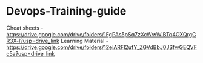 # Devops-Training-guide
Cheat sheets - https://drive.google.com/drive/folders/1FgPAs5pSq7zXcWwWlBTq4OXQrgCR3X-l?usp=drive_link
Learning Material - https://drive.google.com/drive/folders/12eiARFI2ufY_ZGVdBbJ0JSfwGEQVFc5a?usp=drive_link
